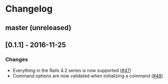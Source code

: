 # Changelog

## master (unreleased)

## [0.1.1] - 2016-11-25

### Changes

- Everything in the Rails 4.2 series is now supported ([#47](https://github.com/skroutz/cogy/issues/47))
- Command options are now validated when initializing a command ([#48](https://github.com/skroutz/cogy/issues/48))
